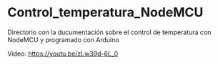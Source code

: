 # Control_temperatura_NodeMCU
Directorio con la ducumentación sobre el control de temperatura con NodeMCU y programado con Arduino

Video: https://youtu.be/zLw39d-6L_0
